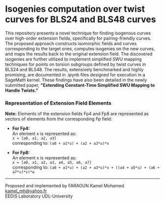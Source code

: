 # Isogenies computation over twist curves for BLS24 and BLS48 curves

This repository presents a novel technique for finding isogenous curves over high-order extension fields, specifically for pairing-friendly curves. The proposed approach constructs isomorphic fields and curves corresponding to the target ones, computes isogenies on the new curves, and maps the results back to the original extension field. The discovered isogenies are further utilized to implement simplified SWU mapping techniques for points on torsion subgroups defined by twist curves in BLS24 and BLS48. The results, extensively benchmarked and highly promising, are documented in .ipynb files designed for execution in a SageMath kernel. These findings have also been detailed in the newly submitted paper, **"Extending Constant-Time Simplified SWU Mapping to Handle Twists."**

### Representation of Extension Field Elements

**Note:** Elements of the extension fields Fp4 and Fp8 are represented as vectors of elements from the corresponding Fp field:

- **For Fp4:**  
  An element x is represented as:  
  `x = [a0, a1, a2, a3]`  
  corresponding to: `(a0 + a1*u) + (a2 + a3*u)*v`

- **For Fp8:**  
  An element x is represented as:  
  `x = [a0, a1, a2, a3, a4, a5, a6, a7]`  
  corresponding to: `(a0 + a1*u) + (a2 + a3*u)*v + ((a4 + a5*u) + (a6 + a7*u)*v)*w`


---

Proposed and implemented by  FARAOUN Kamel Mohamed
kamel_mh@yahoo.fr  
EEDIS Laboratory
UDL-University

